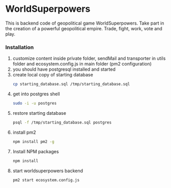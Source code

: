 # WorldSuperpowers

This is backend code of geopolitical game WorldSuperpowers.
Take part in the creation of a powerful geopolitical empire. Trade, fight, work, vote and play.

### Installation
1. customize content inside private folder, sendMail and transporter in utils folder and ecosystem.config.js in main folder (pm2 configuration)
2. you should have postgresql installed and started
3. create local copy of starting database
   ```sh
   cp starting_database.sql /tmp/starting_database.sql
   ```
5. get into postgres shell
   ```sh
   sudo -i -u postgres
   ```
6. restore starting database
   ```sh
   psql -f /tmp/starting_database.sql postgres
   ```
4. install pm2
   ```sh
   npm install pm2 -g
   ```
7. Install NPM packages
   ```sh
   npm install
   ```
8. start worldsuperpowers backend
   ```sh
   pm2 start ecosystem.config.js
   ```
